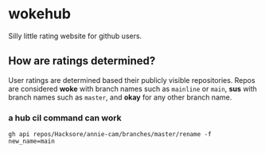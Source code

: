 # wokehub

Silly little rating website for github users.

## How are ratings determined?

User ratings are determined based their publicly visible repositories. Repos are considered **woke** with branch names such as `mainline` or `main`, **sus** with branch names such as `master`, and **okay** for any other branch name.

### a hub cil command can work
```
gh api repos/Hacksore/annie-cam/branches/master/rename -f new_name=main
```
